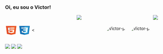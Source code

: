 ### Oi, eu sou o Victor! 

<div align="center">
  <img  height="180em" src="https://github-readme-stats.vercel.app/api?username=victorpaliari&show_icons=true&theme=great-gatsby&include_all_commits=true&count_private=true"/>
  <img align="right" height="180em" src="https://github-readme-stats.vercel.app/api/top-langs/?username=victorpaliari&layout=compact&langs_count=16&theme=great-gatsby"/>
</div>

<div style="display: inline_block"><br>
  <img align="center" alt="Victor-HTML" height="30" width="40" src="https://raw.githubusercontent.com/devicons/devicon/master/icons/html5/html5-original.svg">
  <img align="center" alt="Victor-CSS" height="30" width="40" src="https://raw.githubusercontent.com/devicons/devicon/master/icons/css3/css3-original.svg">
  <img align="right" alt="Victor-pic" height="150" style="border-radius:50px;" src="https://cdn.discordapp.com/attachments/714922342848921684/1046081133403717722/788DB4C0-37C1-47CF-AD62-31510A6EE278.png">
  <<img align="right" alt="Victor-pic" height="150" style="border-radius:50px;" src="https://cdn.jsdelivr.net/gh/devicons/devicon@v2.15.1/devicon.min.css">
 
</div>

##

<div> 
 <a href="https://https://discord.gg/VQU3Am3u" target="_blank"><img src="https://img.shields.io/badge/Discord-7289DA?style=for-the-badge&logo=discord&logoColor=white" target="_blank"></a> 
  <a href = "mailto:victorrpaliari@gmail.com"><img src="https://img.shields.io/badge/-Gmail-%23333?style=for-the-badge&logo=gmail&logoColor=white" target="_blank"></a>
  <a href="https://www.linkedin.com/in/victorpaliari/" target="_blank"><img src="https://img.shields.io/badge/-LinkedIn-%230077B5?style=for-the-badge&logo=linkedin&logoColor=white" target="_blank"></a> 
  

